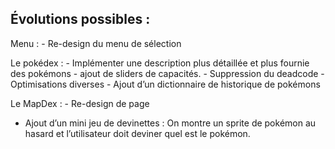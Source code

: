 ## Évolutions possibles : 

Menu : 
	- Re-design du menu de sélection

Le pokédex : 
	- Implémenter une description plus détaillée et plus fournie des pokémons
	- ajout de sliders de capacités.
	- Suppression du deadcode
	- Optimisations diverses
	- Ajout d’un dictionnaire de historique de pokémons


Le MapDex : 
	- Re-design de page
	

- Ajout d’un mini jeu de devinettes : 
On montre un sprite de pokémon au hasard et l’utilisateur doit deviner quel est le pokémon. 
